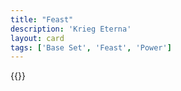 ```yaml
---
title: "Feast"
description: 'Krieg Eterna'
layout: card
tags: ['Base Set', 'Feast', 'Power']
---
```

{{<card-detail-page title="Feast2" artwork="A Boyar Wedding Feast by Konstantin Makovsky (1883)" />}}
